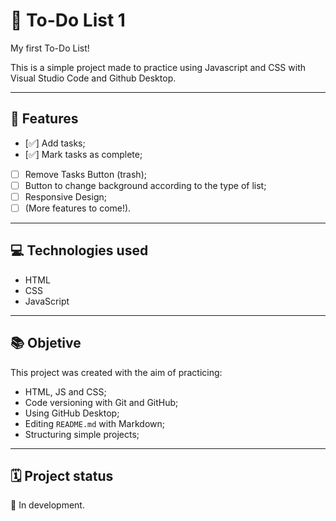 # 📝 To-Do List 1
My first To-Do List!  

This is a simple project made to practice using Javascript and CSS with Visual Studio Code and Github Desktop.

---

## 🚀 Features

- [✅] Add tasks; 
- [✅] Mark tasks as complete; 
- [ ] Remove Tasks Button (trash);
- [ ] Button to change background according to the type of list;
- [ ] Responsive Design;
- [ ] (More features to come!).

---

## 💻 Technologies used

- HTML
- CSS
- JavaScript

---

## 📚 Objetive

This project was created with the aim of practicing:

- HTML, JS and CSS;
- Code versioning with Git and GitHub;  
- Using GitHub Desktop;  
- Editing `README.md` with Markdown; 
- Structuring simple projects;

---

## 🗓️ Project status

🚧 In development.